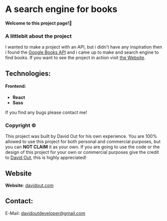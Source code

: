 # A search engine for books
**Welcome to this project page!👋**

### A littlebit about the project
I wanted to make a project with an API, but i didn't have any inspiration then i found the [Google Books API](https://developers.google.com/books/docs/v1/using) and i came up to make and search engine to find books.
If you want to see the project in action visit [the Website](https://booksearcher.netlify.app/).

## Technologies:
 #### Frontend:
  - **React** 
  - **Sass**

If you find any bugs please contact me!

### Copyright ©
This project was built by David Out for his own experience.
You are 100% allowed to use this project for both personal and commercial purposes, but you can **NOT CLAIM** it as your own.
If you are going to use the code or the design of this project for your own or commercial purposes give the credit to [David Out](https://github.com/DavidOut03/), this is highly appreciated!

## Website
**Website**: [davidout.com](https://www.davidout.com/)

## Contact:
E-Mail: davidoutdeveloper@gmail.com
